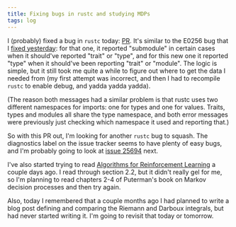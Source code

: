 ```yaml
---
title: Fixing bugs in rustc and studying MDPs
tags: log
---
```


I (probably) fixed a bug in `rustc` today: [PR][E0252-fix]. It's similar to the E0256 bug that I [fixed yesterday][E0256-fix]: for that one, it reported "submodule" in certain cases when it should've reported "trait" or "type", and for this new one it reported "type" when it should've been reporting "trait" or "module". The logic is simple, but it still took me quite a while to figure out where to get the data I needed from (my first attempt was incorrect, and then I had to recompile `rustc` to enable debug, and yadda yadda yadda).

(The reason both messages had a similar problem is that rustc uses two different namespaces for imports: one for types and one for values. Traits, types and modules all share the type namespace, and both error messages were previously just checking which namespace it used and reporting that.)

So with this PR out, I'm looking for another `rustc` bug to squash. The diagnostics label on the issue tracker seems to have plenty of easy bugs, and I'm probably going to look at [issue 25694] next.

I've also started trying to read [Algorithms for Reinforcement Learning][Algs-for-RL] a couple days ago. I read through section 2.2, but it didn't really gel for me, so I'm planning to read chapters 2-4 of Puterman's book on Markov decision processes and then try again.

Also, today I remembered that a couple months ago I had planned to write a blog post defining and comparing the Riemann and Darboux integrals, but had never started writing it. I'm going to revisit that today or tomorrow.

[E0252-fix]: https://github.com/rust-lang/rust/pull/26385
[E0256-fix]: https://github.com/rust-lang/rust/pull/26358
[issue 25694]: https://github.com/rust-lang/rust/issues/25694
[Algs-for-RL]: http://www.ualberta.ca/~szepesva/RLBook.html
